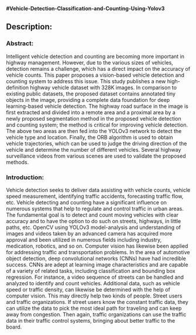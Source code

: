 **#Vehicle-Detection-Classification-and-Counting-Using-Yolov3**

## Description:
### Abstract:
Intelligent vehicle detection and counting are becoming more important in highway management. However, due to the various sizes of vehicles, detection remains a challenge, which has a direct impact on the accuracy of vehicle counts. This paper proposes a vision-based vehicle detection and counting system to address this issue. This study publishes a new high-definition highway vehicle dataset with 328K images. In comparison to existing public datasets, the proposed dataset contains annotated tiny objects in the image, providing a complete data foundation for deep learning-based vehicle detection. The highway road surface in the image is first extracted and divided into a remote area and a proximal area by a newly proposed segmentation method in the proposed vehicle detection and counting system; the method is critical for improving vehicle detection. The above two areas are then fed into the YOLOv3 network to detect the vehicle type and location. Finally, the ORB algorithm is used to obtain vehicle trajectories, which can be used to judge the driving direction of the vehicle and determine the number of different vehicles. Several highway surveillance videos from various scenes are used to validate the proposed methods.

### Introduction:
Vehicle detection seeks to deliver data assisting with vehicle counts, vehicle speed measurement, identifying traffic accidents, forecasting traffic flow, etc. Vehicle detecting and counting have a significant influence on numerous systems that help to regulate and control traffic in urban areas. 
The fundamental goal is to detect and count moving vehicles with clear accuracy and to have the option to do such on streets, highways, in little paths, etc. OpenCV using YOLOv3 model-analysis and understanding of images and videos taken by an advanced camera has acquired more approval and been utilized in numerous fields including industry, medication, robotics, and so on. Computer vision has likewise been applied for addressing traffic and transportation problems. In the area of automotive object detection, deep convolutional networks (CNNs) have had incredible success. CNNs are adept at learning image characteristics and are capable of a variety of related tasks, including classification and bounding box regression. For instance, a video sequence of streets can be handled and analyzed to identify and count vehicles. Additional data, such as vehicle speed or traffic density, can likewise be determined with the help of computer vision. This may directly help two kinds of people. Street users and traffic organizations. If street users know the constant traffic data, they can utilize the data to pick the most ideal path for traveling and can keep away from congestion. Then again, traffic organizations can use the traffic data in their traffic control systems, bringing about better traffic to the board.

